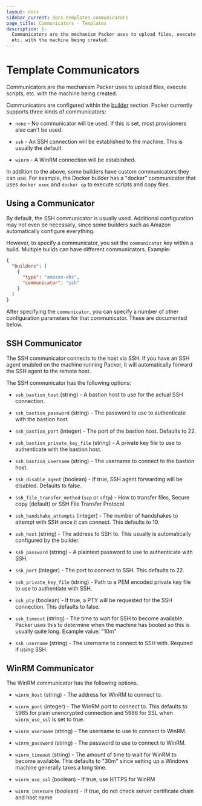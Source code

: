 ```yaml
---
layout: docs
sidebar_current: docs-templates-communicators
page_title: Communicators - Templates
description: |-
  Communicators are the mechanism Packer uses to upload files, execute scripts,
  etc. with the machine being created.
---
```


# Template Communicators

Communicators are the mechanism Packer uses to upload files, execute
scripts, etc. with the machine being created.

Communicators are configured within the [builder](/docs/templates/builders.html)
section. Packer currently supports three kinds of communicators:

- `none` - No communicator will be used. If this is set, most provisioners
      also can't be used.

- `ssh` - An SSH connection will be established to the machine. This is
      usually the default.

- `winrm` - A WinRM connection will be established.

In addition to the above, some builders have custom communicators they can
use. For example, the Docker builder has a "docker" communicator that uses
`docker exec` and `docker cp` to execute scripts and copy files.

## Using a Communicator

By default, the SSH communicator is usually used. Additional configuration
may not even be necessary, since some builders such as Amazon automatically
configure everything.

However, to specify a communicator, you set the `communicator` key within
a build. Multiple builds can have different communicators. Example:

```json
{
  "builders": [
    {
      "type": "amazon-ebs",
      "communicator": "ssh"
    }
  ]
}
```

After specifying the `communicator`, you can specify a number of other
configuration parameters for that communicator. These are documented below.

## SSH Communicator

The SSH communicator connects to the host via SSH. If you have an SSH
agent enabled on the machine running Packer, it will automatically forward
the SSH agent to the remote host.

The SSH communicator has the following options:

- `ssh_bastion_host` (string) - A bastion host to use for the actual
    SSH connection.

- `ssh_bastion_password` (string) - The password to use to authenticate
    with the bastion host.

- `ssh_bastion_port` (integer) - The port of the bastion host. Defaults to
    22.

- `ssh_bastion_private_key_file` (string) - A private key file to use
    to authenticate with the bastion host.

- `ssh_bastion_username` (string) - The username to connect to the bastion
    host.

- `ssh_disable_agent` (boolean) - If true, SSH agent forwarding will be
    disabled. Defaults to false.

- `ssh_file_transfer_method` (`scp` or `sftp`) - How to transfer files, Secure
    copy (default) or SSH File Transfer Protocol.

- `ssh_handshake_attempts` (integer) - The number of handshakes to attempt
    with SSH once it can connect. This defaults to 10.

- `ssh_host` (string) - The address to SSH to. This usually is automatically
    configured by the builder.

- `ssh_password` (string) - A plaintext password to use to authenticate
    with SSH.

- `ssh_port` (integer) - The port to connect to SSH. This defaults to 22.

- `ssh_private_key_file` (string) - Path to a PEM encoded private key
    file to use to authentiate with SSH.

- `ssh_pty` (boolean) - If true, a PTY will be requested for the SSH
    connection. This defaults to false.

- `ssh_timeout` (string) - The time to wait for SSH to become available.
    Packer uses this to determine when the machine has booted so this is
    usually quite long. Example value: "10m"

- `ssh_username` (string) - The username to connect to SSH with. Required
    if using SSH.

## WinRM Communicator

The WinRM communicator has the following options.

- `winrm_host` (string) - The address for WinRM to connect to.

- `winrm_port` (integer) - The WinRM port to connect to. This defaults to
    5985 for plain unencrypted connection and 5986 for SSL when `winrm_use_ssl` is set to true.

- `winrm_username` (string) - The username to use to connect to WinRM.

- `winrm_password` (string) - The password to use to connect to WinRM.

- `winrm_timeout` (string) - The amount of time to wait for WinRM to
    become available. This defaults to "30m" since setting up a Windows
    machine generally takes a long time.

- `winrm_use_ssl` (boolean) - If true, use HTTPS for WinRM

- `winrm_insecure` (boolean) - If true, do not check server certificate
    chain and host name
